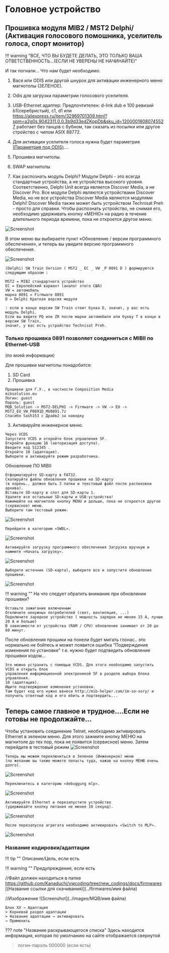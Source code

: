 # Головное устройство
## Прошивка модуля MIB2 / MST2 Delphi/ (Активация голосового помошника, уселитель голоса, спорт монитор)

!!! warning "ВСЕ, ЧТО ВЫ БУДЕТЕ ДЕЛАТЬ, ЭТО ТОЛЬКО ВАША ОТВЕТСТВЕННОСТЬ...(ЕСЛИ НЕ УВЕРЕНЫ НЕ НАЧИНАЙТЕ)"

И так погнали... 
Что нам будет необходимо.
1. Вася или ODIS или другой шнурок для активации инженерного меню магнотолы (ЗЕЛЕНОЕ).
2. Odis для загрузки параметрии голосового уселителя.
3. USB-Ethernet адаптер:
Предпочтителен: d-link dub e 100 ревизий b1(серебристый), с1, d1
или https://aliexpress.ru/item/32969701309.html?spm=a2g0s.9042311.0.0.3b9d33edZKppDb&sku_id=12000018080745527 
работает без танцов с бубном, так сказать из посылки или другое стройство с чипом ASIX 88772. 
4. Для активации уселителя голоса нужна будет параметрия [(Параметрия под ODIS)](../firmwares/5F_ICC_ONLY.xml)....
5. Прошивка магнитолы.
6. SWAP магнитолы

1. Как распознать модуль Delphi?
Модули Delphi - это всегда стандартные устройства, а не устройства высокого уровня.
Соответственно, Delphi Unit всегда является Discover Media, а не Discover Pro.
Все модули Delphi являются устройствами Discover Media, но не все устройства Discover Media являются модулями Delphi!
Discover Media также может быть устройством Technisat Preh - просто для справки. 
Чтобы распознать устройство, не снимая его, необходимо удерживать кнопку «МЕНЮ» на радио в течение  длительного периода времени, пока не откроется другое меню. 

![Screenshot](../images/MQB/MIBII/1.png)

В этом меню вы выбираете пункт «Обновление / версии программного обеспечения», и теперь вы увидите версию программного обеспечения. 

![Screenshot](../images/MQB/MIBII/2.png)

```
(Delphi) SW Train Version ( MST2 _ ЕС _ VW _P 0891 D ) формируются следующим образом :

MST2 = MIB2 стандартного устройство
ЕС = Европейский вариант (аналог этого США)
VW = автомобиль
марка 0891 = Firmware 0891
D = Delphi Краткая версия модуля

: если в конце версии SW Train стоит буква D, значит, у вас есть модуль Delphi.
Если вы видите PQ или ZR после марки автомобиля или букву T в конце в версии SW Train, 
значит, у вас есть устройство Technisat Preh. 
```

### Только прошивка 0891 позволяет соединиться с MIBII по Ethernet-USB
(по моей информации)

Для прошивки магнитолы понадобится:

1. SD Card
2. Прошивка
```
Прошивки для Г.У., в частности Composition Media
mibsolution.eu
Логин: guest
Пароль: guest
MQB_Solution -> MST2-DELPHI -> Firmware -> VW -> EU -> MST2_EU_VW_P0891D_MU0891.7z
Спасибо Sash153 с Драйв2 за наводку
```
3. Активируйте инженерное меню.
 
 ```
Через VCDS
 Запустите VCDS и откройте блок управления 5F. 
 Откройте функцию 16 (авторизация доступа). 
 Введите код S12345 . 
 Откройте 10 (адаптация). 
 Выберите и активируйте режим разработчика. 
 ```

Обновление ПО MIBII
```
Отформатируйте SD-карту в FAT32.
Скопируйте файлы обновления прошивки на SD-карту 
(в корень.. должно быть 3 папки и текстовый файл после распоковки архива).
Вставьте SD-карту в слот для SD-карты 1.
Удалите все остальные SD-карты и USB-устройства!
Нажимайте на магнитоле кнопку MENU и дольше, пока не откроется другое (сервисное) меню. 
Выберите там тестовый режим.
```
![Screenshot](../images/MQB/MIBII/3.png)

```
Перейдите в категорию «SWDL».
```
![Screenshot](../images/MQB/MIBII/4.png)
```
Активируйте загрузку программного обеспечения Загрузка вручную и нажмите «Начать загрузку».
```
![Screenshot](../images/MQB/MIBII/5.png)
```
Выберите источник (SD-карта), выберите все и запустите обновление прошивки.
```
![Screenshot](../images/MQB/MIBII/6.png)

!!! warning ""
На что следует обратить внимание при обновлении прошивки?

    Оставьте зажигание включенным
    Отключите ненужных потребителей (свет, вентиляция, ...)
    Подключите зарядное устройство ( мощность зарядки не менее 15 А, лучше 20 А и больше)
    В зависимости от устройства (RAM / CPU) обновление занимает от 20 до 60 минут.
    

После обновления прошики на понели будет мигать глонас.. это нормально не бойтесь и может появится ошибка 
"Подверждения изменения по установке" т.е. нужно будет подтведить обновление прошивки кодом...

```
Это можно устранить с помощью VCDS. Для этого необходимо запустить VCDS и открыть блок 
управления информационной электроникой 5F в разделе выбора блока управления. 
10 (адаптация). 
Ищите подтверждение изменения установки. 
Там будет код его нужно ввнеси http://mib-helper.com/im-so-xory/ и получить ответный код и его вбить и подтвердить...

```


## Теперь самое главное и трудное....Если не готовы не продолжайте...

Чтобы установить соединение Telnet, необходимо активировать Ethernet
в зеленом меню.
Для этого зажмите кнопку МЕНЮ на магнитоле до тех пор, пока не появится 
(сервисное) меню. Затем перейдите в тестовый режим 
![Screenshot](../images/MQB/MIBII/7.png)
```
Теперь мы можем переключиться в Зеленое (Инженерное) меню 
(по желанию вы также можете попасть туда, нажав на кнопку МЕНЮ очень долго). 
```
![Screenshot](../images/MQB/MIBII/8.png)
```
Переключитесь в категорию «debuggung mlp». 
```
![Screenshot](../images/MQB/MIBII/9.png)

```
Активируйте Ethernet и перезапустите устройство 
(удерживайте кнопку питания не менее 10 секунд). 
```
![Screenshot](../images/MQB/MIBII/10.png)
```
После перезапуска агрегата необходимо активировать «Switch to MLP». 
```
![Screenshot](../images/MQB/MIBII/11.png)










### Название кодировки/адаптации

!!! tip ""
    Описание/Цель, если есть

!!! warning ""
    Предупреждение, если есть

//Файл должен находиться в папке https://github.com/Kanaduchi/vwcoding/tree/new_codings/docs/firmwares
[(Название ссылки для скачивания)](../firmwares/имя файла)

//Изображение
![Screenshot](../images/MQB/имя файла)

```
Блок XX → Адаптация
> Корневой раздел адаптации
> Название адаптации → активировать
→ Применить
```

??? note "Название раскрывающегося списка"
Здесь находится информация, которая по умолчанию на сайте отображается свернутой

> логин-пароль 000000 (если есть)
